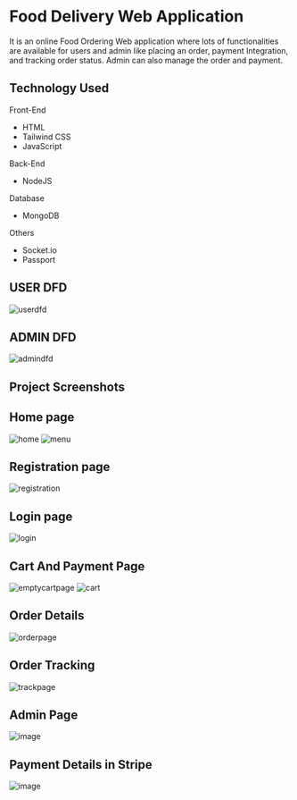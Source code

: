 # Food Delivery Web Application
It is an online Food Ordering Web application where lots of functionalities are available for users and admin like
placing an order, payment Integration, and tracking order status. Admin can also manage the order and payment.


## Technology Used
Front-End
- HTML
- Tailwind CSS
- JavaScript

Back-End
- NodeJS

Database
- MongoDB

Others
- Socket.io
- Passport
## USER DFD
![userdfd](https://user-images.githubusercontent.com/53612882/170892290-071abec5-27f4-4462-ad32-e59885793fd8.png)
## ADMIN DFD
![admindfd](https://user-images.githubusercontent.com/53612882/170892304-cf910a94-79ac-4674-889d-6fe7ac8ffdaf.png)

## Project Screenshots
## Home page
![home](https://user-images.githubusercontent.com/53612882/170892364-d0752def-4e8d-4b58-857c-955ebffa7ab1.png)
![menu](https://user-images.githubusercontent.com/53612882/170892366-164f68cb-c4fb-4831-b198-6ce300292979.png)
## Registration page
![registration](https://user-images.githubusercontent.com/53612882/170892386-79af6fc8-e341-407f-921c-b3f082fb027e.png)
## Login page
![login](https://user-images.githubusercontent.com/53612882/170892395-722faf87-7fd0-4712-8ec0-d35ea8f40d18.png)
## Cart And Payment Page
![emptycartpage](https://user-images.githubusercontent.com/53612882/170892428-a30ccaa2-1348-4dda-a78d-1592ffa1502c.png)
![cart](https://user-images.githubusercontent.com/53612882/170892436-3ed7bb81-0f64-4607-9ea4-37de3526aace.png)
## Order Details
![orderpage](https://user-images.githubusercontent.com/53612882/170892499-cd55f79f-e9d0-4a2b-a55d-c199cbce2ca7.png)
## Order Tracking
![trackpage](https://user-images.githubusercontent.com/53612882/170892531-755a40c3-f7dd-48f0-87c9-2f136527ba5e.png)
## Admin Page
![image](https://user-images.githubusercontent.com/53612882/170892611-01509285-9ac4-4975-9aad-99946cdda68f.png)
## Payment Details in Stripe
![image](https://user-images.githubusercontent.com/53612882/170892654-8ff70085-8810-4565-adc3-f678fee091d3.png)


